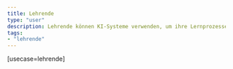 ```yaml
---
title: Lehrende
type: "user"
description: Lehrende können KI-Systeme verwenden, um ihre Lernprozesse zu verbessern.
tags:
- "lehrende"
---
```


[usecase=lehrende]

